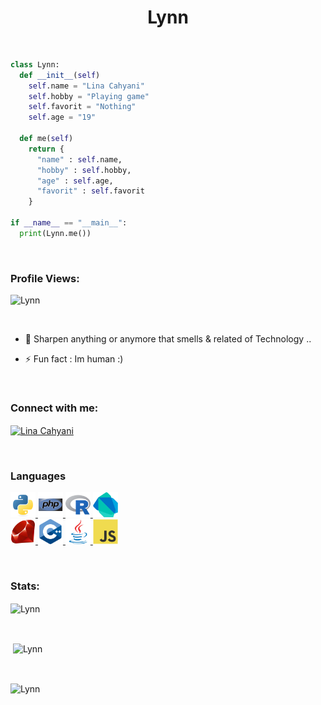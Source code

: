  <h1 align="center">Lynn</h1>
<br>

```python
class Lynn:
  def __init__(self)
    self.name = "Lina Cahyani"
    self.hobby = "Playing game"
    self.favorit = "Nothing"
    self.age = "19"
  
  def me(self)
    return {
      "name" : self.name,
      "hobby" : self.hobby,
      "age" : self.age,
      "favorit" : self.favorit
    }
  
if __name__ == "__main__":
  print(Lynn.me())
```

<br>

<p align="right"> <h3>Profile Views:</h3> <img src="https://komarev.com/ghpvc/?username=Lynn&label=Profile%20views&color=0e75b6&style=flat"
    alt="Lynn" /> 
  </p>

<br>

- 🌱 Sharpen anything or anymore that smells & related of Technology ..

- ⚡ Fun fact : Im human :)
<br>

<h3 align="left">Connect with me:</h3>
<p align="left">
  <a href="https://facebook.com/lina.cahyani.1004" target="blank"><img align="center"
      src="https://raw.githubusercontent.com/rahuldkjain/github-profile-readme-generator/master/src/images/icons/Social/facebook.svg"
      alt="Lina Cahyani" height="30" width="40" /></a> 
  <!-- <a href="https://instagram.com/Linlin" target="blank"><img align="center"
      src="https://raw.githubusercontent.com/rahuldkjain/github-profile-readme-generator/master/src/images/icons/Social/instagram.svg"
      alt="Lina Cahyani" height="30" width="40" /></a> 
 <a href="https://twitter.com/Lynn" target="blank"><img align="center"
      src="https://raw.githubusercontent.com/rahuldkjain/github-profile-readme-generator/master/src/images/icons/Social/twitter.svg"
      alt="Lynn" height="30" width="40" /></a>  -->
</p>

<br>

<h3 align="left">Languages</h3>
<p align="left">
<a href="#" target="_blank" rel="noreferrer">
    <img
        src="https://raw.githubusercontent.com/devicons/devicon/master/icons/python/python-original.svg"
        alt="python"
        width="40"
        height="40"/>
</a> 
<a href="#" target="_blank" rel="noreferrer">
    <img
        src="https://raw.githubusercontent.com/devicons/devicon/master/icons/php/php-original.svg"
        alt="php"
        width="40"
        height="40"/>
</a> 
<a href="#" target="_blank" rel="noreferrer">
    <img
        src="https://raw.githubusercontent.com/devicons/devicon/master/icons/r/r-original.svg"
        alt="r"
        width="40"
        height="40"/>
</a> 
<a href="#" target="_blank" rel="noreferrer">
    <img
        src="https://raw.githubusercontent.com/devicons/devicon/master/icons/dart/dart-original.svg"
        alt="dart"
        width="40"
        height="40"/>
</a> 
<br>
<a href="#" target="_blank" rel="noreferrer">
    <img
        src="https://raw.githubusercontent.com/devicons/devicon/master/icons/ruby/ruby-original.svg"
        alt="ruby"
        width="40"
        height="40"/>
</a> 
<a href="https://www.cprogramming.com/" target="_blank" rel="noreferrer">
    <img
        src="https://raw.githubusercontent.com/devicons/devicon/master/icons/cplusplus/cplusplus-original.svg"
        alt="cplusplus"
        width="40"
        height="40"/>
</a>

<a href="https://www.java.com" target="_blank" rel="noreferrer">
    <img
        src="https://raw.githubusercontent.com/devicons/devicon/master/icons/java/java-original.svg"
        alt="java"
        width="40"
        height="40"/>
</a>
<a
    href="https://developer.mozilla.org/en-US/docs/Web/JavaScript"
    target="_blank"
    rel="noreferrer">
    <img
        src="https://raw.githubusercontent.com/devicons/devicon/master/icons/javascript/javascript-original.svg"
        alt="javascript"
        width="40"
        height="40"/>
</a>
</p>
<br>

<h3>Stats:</h3>
<p><img align="center"
    src="https://github-readme-stats.vercel.app/api/top-langs?username=Lynn&show_icons=true&locale=en&bg_color=0d1117&text_color=ffffff&layout=compact"
    alt="Lynn" 
    bg_color=#808080/></p>

<br>
<p>&nbsp;<img align="center" src="https://github-readme-stats.vercel.app/api?username=Lynn&show_icons=true&locale=en&bg_color=0d1117&text_color=ffffff&repo=convoychat"
    alt="Lynn" /></p>

<br>
<p><img align="center" src="https://github-readme-streak-stats.herokuapp.com/?user=Lynn&theme=dark&background=0d1117&date_format=M%20j%5B%2C%20Y%5D" alt="Lynn" /></p>

